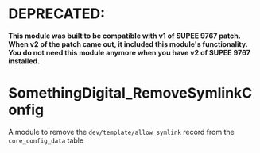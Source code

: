 # DEPRECATED: 
**This module was built to be compatible with v1 of SUPEE 9767 patch. When v2 of the patch came out, it included this module's functionality. You do not need this module anymore when you have v2 of SUPEE 9767 installed.**

# SomethingDigital_RemoveSymlinkConfig

A module to remove the `dev/template/allow_symlink` record from the `core_config_data` table

